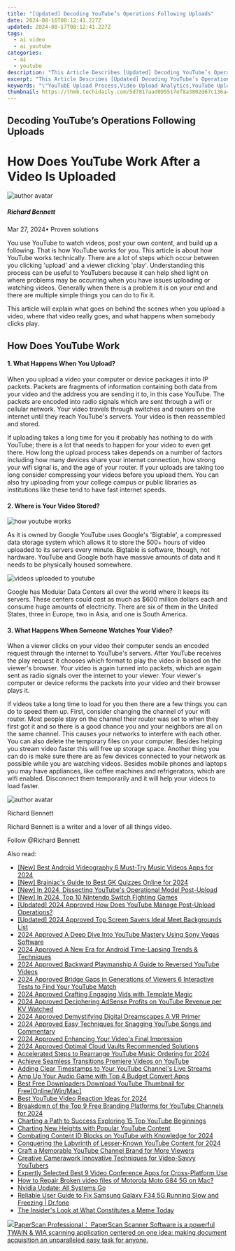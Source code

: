 ```yaml
---
title: "[Updated] Decoding YouTube’s Operations Following Uploads"
date: 2024-08-16T08:12:41.227Z
updated: 2024-08-17T08:12:41.227Z
tags:
  - ai video
  - ai youtube
categories:
  - ai
  - youtube
description: "This Article Describes [Updated] Decoding YouTube’s Operations Following Uploads"
excerpt: "This Article Describes [Updated] Decoding YouTube’s Operations Following Uploads"
keywords: "\"YouTubE Upload Process,Video Upload Analytics,YouTube Upload Efficiency,Content Delivery Mechanisms,YouTube Post-Upload Strategies,Platform Operational Insights,Video Upload Optimization\""
thumbnail: https://thmb.techidaily.com/5d7817aad095517ef8a3802d67c136a4ed2562ac9acdb56f193b79911b70ed6c.png
---
```


## Decoding YouTube’s Operations Following Uploads

# How Does YouTube Work After a Video Is Uploaded

![author avatar](https://images.wondershare.com/filmora/article-images/richard-bennett.jpg)

##### Richard Bennett

 Mar 27, 2024• Proven solutions

You use YouTube to watch videos, post your own content, and build up a following. That is how YouTube works for you. This article is about how YouTube works technically. There are a lot of steps which occur between you clicking 'upload' and a viewer clicking 'play'. Understanding this process can be useful to YouTubers because it can help shed light on where problems may be occurring when you have issues uploading or watching videos. Generally when there is a problem it is on your end and there are multiple simple things you can do to fix it.

This article will explain what goes on behind the scenes when you upload a video, where that video really goes, and what happens when somebody clicks play.

## How Does YouTube Work

#### 1\. What Happens When You Upload?

When you upload a video your computer or device packages it into IP packets. Packets are fragments of information containing both data from your video and the address you are sending it to, in this case YouTube. The packets are encoded into radio signals which are sent through a wifi or cellular network. Your video travels through switches and routers on the internet until they reach YouTube's servers. Your video is then reassembled and stored.

If uploading takes a long time for you it probably has nothing to do with YouTube; there is a lot that needs to happen for your video to even get there. How long the upload process takes depends on a number of factors including how many devices share your internet connection, how strong your wifi signal is, and the age of your router. If your uploads are taking too long consider compressing your videos before you upload them. You can also try uploading from your college campus or public libraries as institutions like these tend to have fast internet speeds.

#### 2\. Where is Your Video Stored?

![how youtube works](https://images.wondershare.com/filmora/article-images/how-youtube-works.JPG)

As it is owned by Google YouTube uses Google's 'Bigtable', a compressed data storage system which allows it to store the 500+ hours of video uploaded to its servers every minute. Bigtable is software, though, not hardware. YouTube and Google both have massive amounts of data and it needs to be physically housed somewhere.

![videos uploaded to youtube](https://images.wondershare.com/filmora/article-images/videos-uploaded-to-youtube.jpg)

Google has Modular Data Centers all over the world where it keeps its servers. These centers could cost as much as $600 million dollars each and consume huge amounts of electricity. There are six of them in the United States, three in Europe, two in Asia, and one is South America.

#### 3\. What Happens When Someone Watches Your Video?

When a viewer clicks on your video their computer sends an encoded request through the internet to YouTube's servers. After YouTube receives the play request it chooses which format to play the video in based on the viewer's browser. Your video is again turned into packets, which are again sent as radio signals over the internet to your viewer. Your viewer's computer or device reforms the packets into your video and their browser plays it.

If videos take a long time to load for you then there are a few things you can do to speed them up. First, consider changing the channel of your wifi router. Most people stay on the channel their router was set to when they first got it and so there is a good chance you and your neighbors are all on the same channel. This causes your networks to interfere with each other. You can also delete the temporary files on your computer. Besides helping you stream video faster this will free up storage space. Another thing you can do is make sure there are as few devices connected to your network as possible while you are watching videos. Besides mobile phones and laptops you may have appliances, like coffee machines and refrigerators, which are wifi enabled. Disconnect them temporarily and it will help your videos to load faster.

![author avatar](https://images.wondershare.com/filmora/article-images/richard-bennett.jpg)

Richard Bennett

Richard Bennett is a writer and a lover of all things video.

Follow @Richard Bennett

<span class="atpl-alsoreadstyle">Also read:</span>
<div><ul>
<li><a href="https://fox-boxes.techidaily.com/new-best-android-videography-6-must-try-music-videos-apps-for-2024/"><u>[New] Best Android Videography  6 Must-Try Music Videos Apps for 2024</u></a></li>
<li><a href="https://vp-tips.techidaily.com/new-brainiacs-guide-to-best-gk-quizzes-online-for-2024/"><u>[New] Brainiac's Guide to Best GK Quizzes Online for 2024</u></a></li>
<li><a href="https://youtube-data.techidaily.com/n-2024-dissecting-youtubes-operational-model-post-upload/"><u>[New] In 2024, Dissecting YouTube's Operational Model Post-Upload</u></a></li>
<li><a href="https://desktop-recording.techidaily.com/new-in-2024-top-10-nintendo-switch-fighting-games/"><u>[New] In 2024, Top 10 Nintendo Switch Fighting Games</u></a></li>
<li><a href="https://youtube-lab.techidaily.com/ed-2024-approved-how-does-youtube-manage-post-upload-operations/"><u>[Updated] 2024 Approved  How Does YouTube Manage Post-Upload Operations?</u></a></li>
<li><a href="https://screen-sharing-recording.techidaily.com/updated-2024-approved-top-screen-savers-ideal-meet-backgrounds-list/"><u>[Updated] 2024 Approved  Top Screen Savers  Ideal Meet Backgrounds List</u></a></li>
<li><a href="https://youtube-clips.techidaily.com/2024-approved-a-deep-dive-into-youtube-mastery-using-sony-vegas-software/"><u>2024 Approved  A Deep Dive Into YouTube Mastery Using Sony Vegas Software</u></a></li>
<li><a href="https://extra-information.techidaily.com/2024-approved-a-new-era-for-android-time-lapsing-trends-and-techniques/"><u>2024 Approved  A New Era for Android Time-Lapsing  Trends & Techniques</u></a></li>
<li><a href="https://youtube-clips.techidaily.com/2024-approved-backward-playmanship-a-guide-to-reversed-youtube-videos/"><u>2024 Approved  Backward Playmanship  A Guide to Reversed YouTube Videos</u></a></li>
<li><a href="https://youtube-clips.techidaily.com/2024-approved-bridge-gaps-in-generations-of-viewers-6-interactive-tests-to-find-your-youtube-match/"><u>2024 Approved  Bridge Gaps in Generations of Viewers  6 Interactive Tests to Find Your YouTube Match</u></a></li>
<li><a href="https://youtube-clips.techidaily.com/2024-approved-crafting-engaging-vids-with-template-magic/"><u>2024 Approved  Crafting Engaging Vids with Template Magic</u></a></li>
<li><a href="https://youtube-clips.techidaily.com/2024-approved-deciphering-adsense-profits-on-youtube-revenue-per-kv-watched/"><u>2024 Approved  Deciphering AdSense Profits on YouTube  Revenue per KV Watched</u></a></li>
<li><a href="https://article-posts.techidaily.com/2024-approved-demystifying-digital-dreamscapes-a-vr-primer/"><u>2024 Approved  Demystifying Digital Dreamscapes  A VR Primer</u></a></li>
<li><a href="https://youtube-clips.techidaily.com/2024-approved-easy-techniques-for-snagging-youtube-songs-and-commentary/"><u>2024 Approved  Easy Techniques for Snagging YouTube Songs and Commentary</u></a></li>
<li><a href="https://youtube-clips.techidaily.com/2024-approved-enhancing-your-videos-final-impression/"><u>2024 Approved  Enhancing Your Video's Final Impression</u></a></li>
<li><a href="https://article-posts.techidaily.com/2024-approved-optimal-cloud-vaults-recommended-solutions/"><u>2024 Approved  Optimal Cloud Vaults  Recommended Solutions</u></a></li>
<li><a href="https://youtube-clips.techidaily.com/accelerated-steps-to-rearrange-youtube-music-ordering-for-2024/"><u>Accelerated Steps to Rearrange YouTube Music Ordering for 2024</u></a></li>
<li><a href="https://youtube-clips.techidaily.com/achieve-seamless-transitions-premiere-videos-on-youtube/"><u>Achieve Seamless Transitions  Premiere Videos on YouTube</u></a></li>
<li><a href="https://youtube-clips.techidaily.com/adding-clear-timestamps-to-your-youtube-channels-live-streams/"><u>Adding Clear Timestamps to Your YouTube Channel's Live Streams</u></a></li>
<li><a href="https://youtube-clips.techidaily.com/amp-up-your-audio-game-with-top-4-budget-convert-apps/"><u>Amp Up Your Audio Game with Top 4 Budget Convert Apps</u></a></li>
<li><a href="https://youtube-clips.techidaily.com/best-free-downloaders-download-youtube-thumbnail-for-freeonlinewinmac/"><u>Best Free Downloaders  Download YouTube Thumbnail for Free[Online/Win/Mac]</u></a></li>
<li><a href="https://youtube-clips.techidaily.com/best-youtube-video-reaction-ideas-for-2024/"><u>Best YouTube Video Reaction Ideas for 2024</u></a></li>
<li><a href="https://youtube-clips.techidaily.com/breakdown-of-the-top-9-free-branding-platforms-for-youtube-channels-for-2024/"><u>Breakdown of the Top 9 Free Branding Platforms for YouTube Channels for 2024</u></a></li>
<li><a href="https://youtube-webster.techidaily.com/ing-a-path-to-success-exploring-15-top-youtube-beginnings/"><u>Charting a Path to Success  Exploring 15 Top YouTube Beginnings</u></a></li>
<li><a href="https://youtube-clips.techidaily.com/charting-new-heights-with-popular-youtube-content/"><u>Charting New Heights with Popular YouTube Content</u></a></li>
<li><a href="https://youtube-clips.techidaily.com/combating-content-id-blocks-on-youtube-with-knowledge-for-2024/"><u>Combating Content ID Blocks on YouTube with Knowledge for 2024</u></a></li>
<li><a href="https://youtube-clips.techidaily.com/conquering-the-labyrinth-of-lesser-known-youtube-content-for-2024/"><u>Conquering the Labyrinth of Lesser-Known YouTube Content for 2024</u></a></li>
<li><a href="https://youtube-clips.techidaily.com/craft-a-memorable-youtube-channel-brand-for-more-viewers/"><u>Craft a Memorable YouTube Channel Brand for More Viewers</u></a></li>
<li><a href="https://youtube-clips.techidaily.com/creative-camerawork-innovative-techniques-for-video-savvy-youtubers/"><u>Creative Camerawork  Innovative Techniques for Video-Savvy YouTubers</u></a></li>
<li><a href="https://video-screen-grab.techidaily.com/expertly-selected-best-9-video-conference-apps-for-cross-platform-use/"><u>Expertly Selected Best 9 Video Conference Apps for Cross-Platform Use</u></a></li>
<li><a href="https://blog-min.techidaily.com/how-to-repair-broken-video-files-of-motorola-moto-g84-5g-on-mac-by-stellar-video-repair-mobile-video-repair/"><u>How to Repair Broken video files of Motorola Moto G84 5G on Mac?</u></a></li>
<li><a href="https://network-issues.techidaily.com/nvidia-update-all-systems-go/"><u>Nvidia Update: All Systems Go</u></a></li>
<li><a href="https://fix-guide.techidaily.com/reliable-user-guide-to-fix-samsung-galaxy-f34-5g-running-slow-and-freezing-drfone-by-drfone-fix-android-problems-fix-android-problems/"><u>Reliable User Guide to Fix Samsung Galaxy F34 5G Running Slow and Freezing | Dr.fone</u></a></li>
<li><a href="https://techtrends.techidaily.com/the-insiders-look-at-what-constitutes-a-meme-today/"><u>The Insider's Look at What Constitutes a Meme Today</u></a></li>
</ul></div>

<ins class="adsbygoogle"
      style="display:block"
      data-ad-client="ca-pub-7571918770474297"
      data-ad-slot="8358498916"
      data-ad-format="auto"
      data-full-width-responsive="true"></ins>
<!-- affiliate ads begin -->
<a href="https://secure.2checkout.com/order/checkout.php?PRODS=37540879&QTY=1&AFFILIATE=108875&CART=1"><img src="https://paperscan.orpalis.com/img/content/You_prefer_to_use.png" border="0">PaperScan Professional： PaperScan Scanner Software is a powerful TWAIN & WIA scanning application centered on one idea: making document acquisition an unparalleled easy task for anyone.</a>
<!-- affiliate ads end -->
